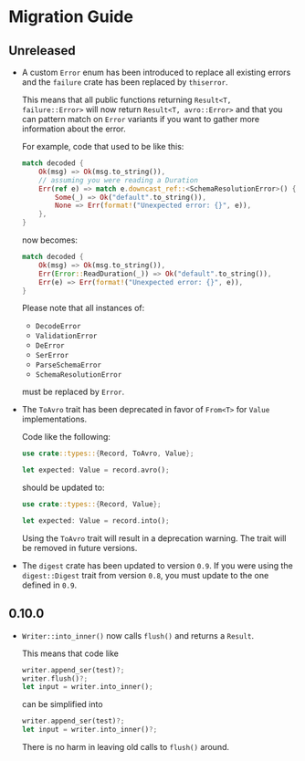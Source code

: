 # Migration Guide
## Unreleased
- A custom `Error` enum has been introduced to replace all existing errors and
  the `failure` crate has been replaced by `thiserror`.

  This means that all public functions returning `Result<T, failure::Error>`
  will now return `Result<T, avro::Error>` and that you can pattern match on
  `Error` variants if you want to gather more information about the error.

  For example, code that used to be like this:
  ```rust
  match decoded {
      Ok(msg) => Ok(msg.to_string()),
      // assuming you were reading a Duration 
      Err(ref e) => match e.downcast_ref::<SchemaResolutionError>() {
          Some(_) => Ok("default".to_string()),
          None => Err(format!("Unexpected error: {}", e)),
      },
  }
  ```
  now becomes:
  ```rust
  match decoded {
      Ok(msg) => Ok(msg.to_string()),
      Err(Error::ReadDuration(_)) => Ok("default".to_string()),
      Err(e) => Err(format!("Unexpected error: {}", e)),
  }
  ```

  Please note that all instances of:
  - `DecodeError`
  - `ValidationError`
  - `DeError`
  - `SerError`
  - `ParseSchemaError`
  - `SchemaResolutionError`

  must be replaced by `Error`.

- The `ToAvro` trait has been deprecated in favor of `From<T>` for `Value` implementations.

  Code like the following:
  ```rust
  use crate::types::{Record, ToAvro, Value};

  let expected: Value = record.avro();
  ```

  should be updated to:

  ```rust
  use crate::types::{Record, Value};

  let expected: Value = record.into();
  ```

  Using the `ToAvro` trait will result in a deprecation warning. The trait will
  be removed in future versions.

- The `digest` crate has been updated to version `0.9`. If you were using the
  `digest::Digest` trait from version `0.8`, you must update to the one defined
  in `0.9`.

## 0.10.0
- `Writer::into_inner()` now calls `flush()` and returns a `Result`.

  This means that code like
  ```rust
  writer.append_ser(test)?;
  writer.flush()?;
  let input = writer.into_inner();
  ```

  can be simplified into
  ```rust
  writer.append_ser(test)?;
  let input = writer.into_inner()?;
  ```
  There is no harm in leaving old calls to `flush()` around.
